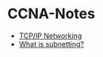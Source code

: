 # CCNA-Notes
- [TCP/IP Networking]()
- [What is subnetting?](https://github.com/earkevin11/Subnetting)
